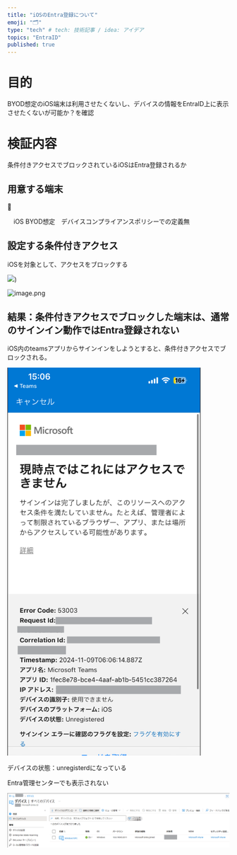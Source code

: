 ```yaml
---
title: "iOSのEntra登録について"
emoji: "🗂"
type: "tech" # tech: 技術記事 / idea: アイデア
topics: "EntraID"
published: true
---
```



# 目的

BYOD想定のiOS端末は利用させたくないし、デバイスの情報をEntraID上に表示させたくないが可能か？を確認

# 検証内容

条件付きアクセスでブロックされているiOSはEntra登録されるか

## 用意する端末

<aside>
📱

　iOS  BYOD想定　デバイスコンプライアンスポリシーでの定義無

</aside>

## **設定する条件付きアクセス**

iOSを対象として、アクセスをブロックする

![](/images/image　1.png))

![image.png](https://www.notion.so/iOS-Entra-1d3866562da28094a18cd289ee177a45?pvs=4#1d3866562da281bb8542d5ec2467dbff)

## 結果：条件付きアクセスでブロックした端末は、通常のサインイン動作ではEntra登録されない

iOS内のteamsアプリからサインインをしようとすると、条件付きアクセスでブロックされる。

![image.png](image%202.png)

デバイスの状態：unregisterdになっている

Entra管理センターでも表示されない　

![image.png](image%203.png)
